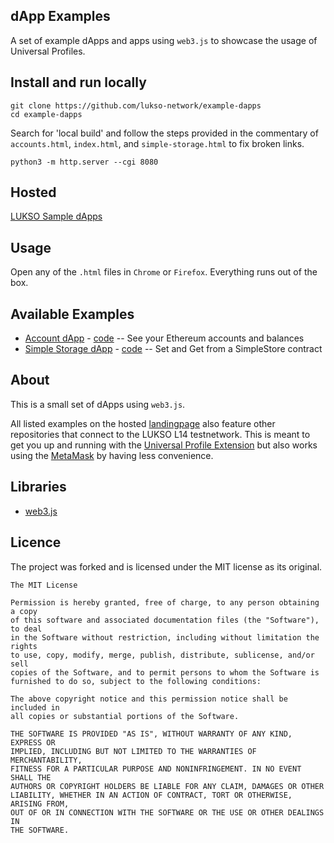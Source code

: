 ## dApp Examples

A set of example dApps and apps using `web3.js` to showcase the usage of Universal Profiles.

## Install and run locally

```
git clone https://github.com/lukso-network/example-dapps
cd example-dapps
```

Search for 'local build' and follow the steps provided in the commentary of `accounts.html`, `index.html`, and `simple-storage.html` to fix broken links.

```
python3 -m http.server --cgi 8080
```

## Hosted

[LUKSO Sample dApps](http://example-dapps.lukso.tech/)

## Usage

Open any of the `.html` files in `Chrome` or `Firefox`. Everything runs out of the box.

## Available Examples

- [Account dApp](http://example-dapps.lukso.tech/accounts-dapp) - [code](./accounts.html) -- See your Ethereum accounts and balances
- [Simple Storage dApp](http://example-dapps.lukso.tech/simple-storage-dapp) - [code](./simple-storage.html) -- Set and Get from a SimpleStore contract

## About

This is a small set of dApps using `web3.js`.

All listed examples on the hosted [landingpage](http://example-dapps.lukso.tech/accounts-dapp) also feature other repositories that connect to the LUKSO L14 testnetwork. This is meant to get you up and running with the [Universal Profile Extension](https://docs.lukso.tech/guides/universal-profile/browser-extension/install-browser-extension) but also works using the [MetaMask](https://metamask.io/) by having less convenience.

## Libraries

- [web3.js](https://web3js.readthedocs.io/en/v1.7.3/)

## Licence

The project was forked and is licensed under the MIT license as its original.

```
The MIT License

Permission is hereby granted, free of charge, to any person obtaining a copy
of this software and associated documentation files (the "Software"), to deal
in the Software without restriction, including without limitation the rights
to use, copy, modify, merge, publish, distribute, sublicense, and/or sell
copies of the Software, and to permit persons to whom the Software is
furnished to do so, subject to the following conditions:

The above copyright notice and this permission notice shall be included in
all copies or substantial portions of the Software.

THE SOFTWARE IS PROVIDED "AS IS", WITHOUT WARRANTY OF ANY KIND, EXPRESS OR
IMPLIED, INCLUDING BUT NOT LIMITED TO THE WARRANTIES OF MERCHANTABILITY,
FITNESS FOR A PARTICULAR PURPOSE AND NONINFRINGEMENT. IN NO EVENT SHALL THE
AUTHORS OR COPYRIGHT HOLDERS BE LIABLE FOR ANY CLAIM, DAMAGES OR OTHER
LIABILITY, WHETHER IN AN ACTION OF CONTRACT, TORT OR OTHERWISE, ARISING FROM,
OUT OF OR IN CONNECTION WITH THE SOFTWARE OR THE USE OR OTHER DEALINGS IN
THE SOFTWARE.
```